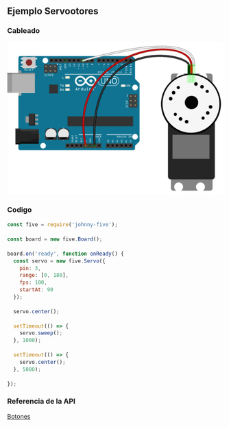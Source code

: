 ## Ejemplo Servootores

### Cableado
![Cableado Servomotor](../../assets/servo.png)

### Codigo
```javascript
const five = require('johnny-five');

const board = new five.Board();

board.on('ready', function onReady() {
  const servo = new five.Servo({
    pin: 3,
    range: [0, 180],
    fps: 100,
    startAt: 90
  });

  servo.center();

  setTimeout(() => {
    servo.sweep();
  }, 1000);

  setTimeout(() => {
    servo.center();
  }, 5000);

});
```

### Referencia de la API
[Botones](http://johnny-five.io/api/servo)